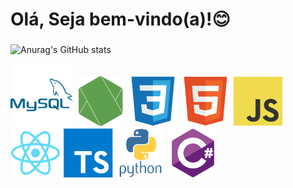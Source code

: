 # Olá, Seja bem-vindo(a)!😊

###



![Anurag's GitHub stats](https://github-readme-stats.vercel.app/api?username=igulino&show_icons=true&theme=transparent)

<div style="display inline-block">
  <img src="https://github.com/devicons/devicon/blob/master/icons/mysql/mysql-plain-wordmark.svg" height="100px" whidt="100px" >
    <img src="https://github.com/devicons/devicon/blob/master/icons/nodejs/nodejs-plain.svg" height="80px" whidt="100px">
      <img src="https://github.com/devicons/devicon/blob/master/icons/css3/css3-original.svg" height="80px" whidt="100px">
        <img src="https://github.com/devicons/devicon/blob/master/icons/html5/html5-original.svg" height="80px" whidt="100px">
          <img src="https://github.com/devicons/devicon/blob/master/icons/javascript/javascript-original.svg" height="80px" whidt="100px">
            <img src="https://github.com/devicons/devicon/blob/master/icons/react/react-original.svg" height="80px" whidt="100px">
              <img src="https://github.com/devicons/devicon/blob/master/icons/typescript/typescript-plain.svg" height="80px" whidt="100px">
                <img src="https://github.com/devicons/devicon/blob/master/icons/python/python-original-wordmark.svg" height="80px" whidt="100px">
                   <img src="https://github.com/devicons/devicon/blob/master/icons/csharp/csharp-original.svg" height="80px" whidt="100px">
    
  </div>
